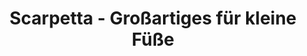 ---
title: "Scarpetta - Großartiges für kleine Füße"
url: /krefeld/scarpetta-grossartiges-fuer-kleine-fuesse/
shop: Schuhe
---